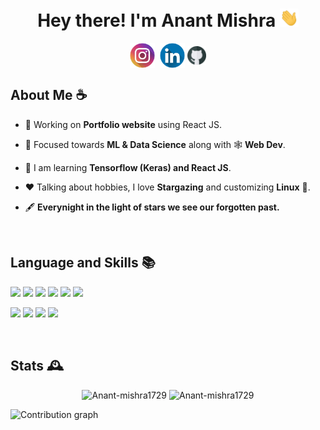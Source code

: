 <h1 align = "center">Hey there! I'm Anant Mishra <img src = "static/wave.gif" alt = "" width = "30"/> 
</h1>
<div align ="center">
<a  href="https://instagram.com/anantmishra58" target="blank"><img align="center" src="static/instagram.png" alt="anantmishra58" height="40" width="40" /></a>&nbsp;
<a href="https://www.linkedin.com/in/anant-mishra-886912212" target="blank"><img align="center" src="static/linkedin.png" alt="amishra1729" height="40" width="40" /></a>
<a href="https://github.com/Anant-mishra1729" target="blank"><img align="center" src="static/github.png" alt="amishra1729" height="30" width="30" /></a>
</div>


<h2> About Me ☕</h2>


- 👷 Working on **Portfolio website** using React JS. 

- 🌱 Focused towards **ML & Data Science** along with 🕸️ **Web Dev**.

- 📖 I am learning **Tensorflow (Keras) and React JS**.

- ❤️ Talking about hobbies, I love **Stargazing** and customizing **Linux** :penguin:.

- 🖋️ **Everynight in the light of stars we see our forgotten past.**


<br/>
<h2>Language and Skills 📚</h2>

![](https://img.shields.io/badge/OS-Arch-informational?style=flat&logo=arch-linux&logoColor=skyblue&color=242444)
![](https://img.shields.io/badge/Code-C++-informational?style=flat&logo=c%2B%2B&logoColor=blue&color=242444)
![](https://img.shields.io/badge/Code-Python-informational?style=flat&logo=python&logoColor=yellow&color=242444)
![](https://img.shields.io/badge/Code-Javascript-informational?style=flat&logo=javascript&logoColor=yellow&color=242444)
![](https://img.shields.io/badge/Web-HTML5-informational?style=flat&logo=html5&logoColor=orange&color=242444)
![](https://img.shields.io/badge/Web-CSS3-informational?style=flat&logo=css3&logoColor=2965f1&color=242444)

![](https://img.shields.io/badge/Web-React-informational?style=flat&logo=react&logoColor=skyblue&color=242444)
![](https://img.shields.io/badge/Database-MongoDB-informational?style=flat&logo=mongodb&logoColor=green&color=242444)
![](https://img.shields.io/badge/ML/DL-SkLearn-informational?style=flat&logo=scikit-learn&logoColor=blue&color=242444)
![](https://img.shields.io/badge/ML/DL-Tensorflow-informational?style=flat&logo=tensorflow&logoColor=orange&color=242444)

<br/>
<h2> Stats 🕰️</h2>
<p align = "center">
<img src="https://github-readme-stats.vercel.app/api?username=Anant-mishra1729&show_icons=true&theme=tokyonight&hide_border=true" alt="Anant-mishra1729" width = "49%"/>
<img src="https://github-readme-streak-stats.herokuapp.com?user=Anant-mishra1729&theme=tokyonight&hide_border=true&date_format=M%20j%5B%2C%20Y%5D" alt="Anant-mishra1729" width = "49%"/>
</p>

<img src = "https://activity-graph.herokuapp.com/graph?username=Anant-mishra1729&bg_color=1a1b27&color=628fdb&line=60b4a6&point=ffffff&custom_title=Contribution%20Timeline&hide_border=true&radius=16&area=true&area_color=60b4a6" alt = "Contribution graph"/>


<!--  Credits -->
<!--  Icons -->
<!--  <a href="https://www.flaticon.com/free-icons/instagram" title="instagram icons">Instagram icons created by Freepik - Flaticon</a> -->
<!--  <a href="https://www.flaticon.com/free-icons/github" title="instagram icons">Instagram icons created by Freepik - Flaticon</a> -->
<!--  <a href="https://www.flaticon.com/free-icons/linkedln" title="instagram icons">Instagram icons created by Freepik - Flaticon</a> -->
